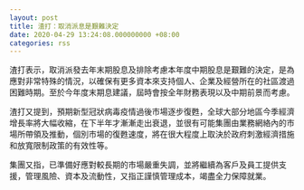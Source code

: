 ```yaml
---
layout: post
title: 渣打：取消派息是艱難決定
date: 2020-04-29 13:24:08.000000000 +08:00
categories: rss
---
```


渣打表示，取消派發去年末期股息及排除考慮本年度中期股息是艱難的決定，是為應對非常特殊的情況，以確保有更多資本來支持個人、企業及經營所在的社區渡過困難時期。至於今年度末期息建議，屆時會按全年財務表現以及中期前景而考慮。

渣打又提到，預期新型冠狀病毒疫情過後市場逐步復甦，全球大部分地區今季經濟增長率將大幅收縮，在下半年才漸漸走出衰退，並很有可能集團由業務網絡內的市場所帶領及推動，個別市場的復甦速度，將在很大程度上取決於政府刺激經濟措施和放寬限制政策的有效性等。

集團又指，已準備好應對較長期的市場嚴重失調，並將繼續為客戶及員工提供支援，管理風險、資本及流動性，又指正謹慎管理成本，竭盡全力保障就業。
